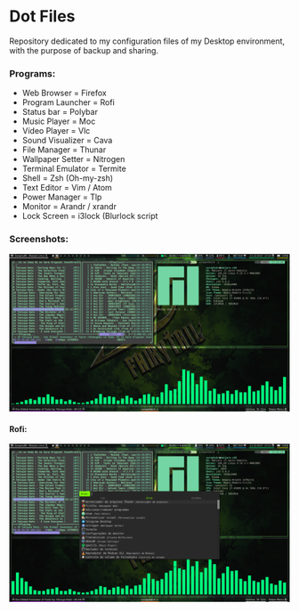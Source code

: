 # Dot Files
Repository dedicated to my configuration files of my Desktop environment, with the purpose of backup and sharing.

### Programs:
* Web Browser = Firefox 
* Program Launcher = Rofi 
* Status bar = Polybar 
* Music Player = Moc 
* Vídeo Player = Vlc 
* Sound Visualizer = Cava 
* File Manager = Thunar 
* Wallpaper Setter = Nitrogen 
* Terminal Emulator = Termite 
* Shell = Zsh (Oh-my-zsh) 
* Text Editor = Vim / Atom 
* Power Manager = Tlp 
* Monitor = Arandr / xrandr 
* Lock Screen = i3lock (Blurlock script


### Screenshots:

![Alt text](https://github.com/SeraphyBR/DotFiles/blob/master/Screenshots/Screenshot1.png "Screenshot 1")

#### Rofi: 

![Alt text]( https://github.com/SeraphyBR/DotFiles/blob/master/Screenshots/screenshot2-rofi.png "Screenshot 2")

